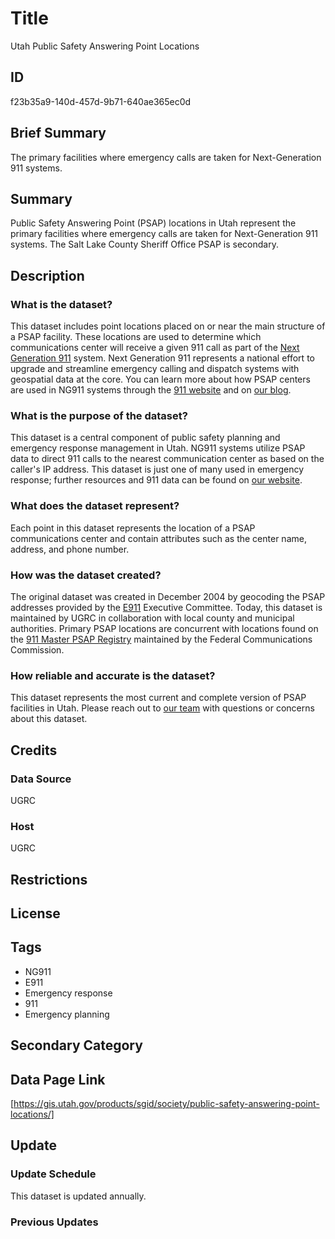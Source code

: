 # Title

Utah Public Safety Answering Point Locations

## ID

f23b35a9-140d-457d-9b71-640ae365ec0d

## Brief Summary

The primary facilities where emergency calls are taken for Next-Generation 911 systems.

## Summary

Public Safety Answering Point (PSAP) locations in Utah represent the primary facilities where emergency calls are taken for Next-Generation 911 systems. The Salt Lake County Sheriff Office PSAP is secondary.

<!--- This is from the original metadata. What does "secondary" mean here? Is the Salt Lake County Sheriff's office a subset of this dataset, or do they have their own call center entirely? --->

## Description

### What is the dataset?

This dataset includes point locations placed on or near the main structure of a PSAP facility. These locations are used to determine which communications center will receive a given 911 call as part of the [Next Generation 911](https://www.911.gov/issues/ng911/) system. Next Generation 911 represents a national effort to upgrade and streamline emergency calling and dispatch systems with geospatial data at the core. You can learn more about how PSAP centers are used in NG911 systems through the [911 website](https://www.911.gov/issues/ng911/video-benefits-of-next-generation-911/) and on [our blog](https://gis.utah.gov/blog/2017-12-28-utah-ng911-gis-database/).

### What is the purpose of the dataset?

This dataset is a central component of public safety planning and emergency response management in Utah. NG911 systems utilize PSAP data to direct 911 calls to the nearest communication center as based on the caller's IP address. This dataset is just one of many used in emergency response; further resources and 911 data can be found on [our website](https://gis.utah.gov/solutions/for-emergency-response/).

### What does the dataset represent?

Each point in this dataset represents the location of a PSAP communications center and contain attributes such as the center name, address, and phone number.

### How was the dataset created?

The original dataset was created in December 2004 by geocoding the PSAP addresses provided by the [E911](https://www.fcc.gov/general/9-1-1-and-e9-1-1-services) Executive Committee. Today, this dataset is maintained by UGRC in collaboration with local county and municipal authorities. Primary PSAP locations are concurrent with locations found on the [911 Master PSAP Registry](https://www.fcc.gov/general/9-1-1-master-psap-registry) maintained by the Federal Communications Commission.

### How reliable and accurate is the dataset?

This dataset represents the most current and complete version of PSAP facilities in Utah. Please reach out to [our team](https://gis.utah.gov/contact/) with questions or concerns about this dataset.

## Credits

### Data Source

UGRC

### Host

UGRC

## Restrictions

## License

## Tags

- NG911
- E911
- Emergency response
- 911
- Emergency planning

## Secondary Category

## Data Page Link

[https://gis.utah.gov/products/sgid/society/public-safety-answering-point-locations/]

## Update

### Update Schedule

This dataset is updated annually.

### Previous Updates
